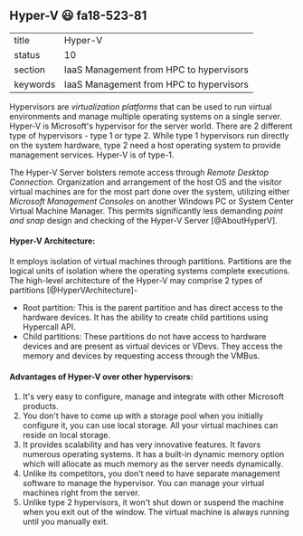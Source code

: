 ## Hyper-V :smiley: fa18-523-81


|          |                                         |
| -------- | --------------------------------------- |
| title    | Hyper-V                                 | 
| status   | 10                                      |
| section  | IaaS Management from HPC to hypervisors |
| keywords | IaaS Management from HPC to hypervisors |


     
Hypervisors are *virtualization platforms* that can be used to run virtual environments and manage multiple operating systems on a single server. Hyper-V is Microsoft\'s hypervisor for the server world. There are 2 different type of hypervisors \- type 1 or type 2. While type 1 hypervisors run directly on the system hardware, type 2 need a host operating system to provide management services. Hyper-V is of type-1.

The Hyper-V Server bolsters remote access through *Remote Desktop Connection*. Organization and arrangement of the host OS and the visitor virtual machines are for the most part done over the system, utilizing either *Microsoft Management Consoles* on another Windows PC or System Center Virtual Machine Manager. This permits significantly less demanding *point and snap* design and checking of the Hyper-V Server [@AboutHyperV].

#### Hyper-V Architecture:
It employs isolation of virtual machines through partitions. Partitions are the logical units of isolation where the operating systems complete executions. The high-level architecture of the Hyper-V may comprise 2 types of partitions [@HyperVArchitecture]\- 
* Root partition: This is the parent partition and has direct access to the hardware devices. It has the ability to create child partitions using Hypercall API.
* Child partitions: These partitions do not have access to hardware devices and are present as virtual devices or VDevs. They access the memory and devices by requesting access through the VMBus. 

#### Advantages of Hyper-V over other hypervisors:
1. It\'s very easy to configure, manage and integrate with other Microsoft products. 
2. You don\'t have to come up with a storage pool when you initially configure it, you can use local storage. All your virtual machines can reside on local storage.
3. It provides scalability and has very innovative features.  It favors numerous operating systems. It has a built-in dynamic memory option which will allocate as much memory as the server needs dynamically.
4. Unlike its competitors, you don\'t need to have separate management software to manage the hypervisor. You can manage your virtual machines right from the server. 
5. Unlike type 2 hypervisors, it won\'t shut down or suspend the machine when you exit out of the window. The virtual machine is always running until you manually exit.


